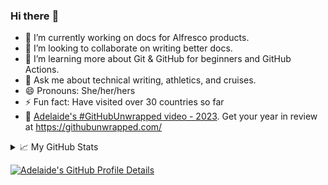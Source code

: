 ### Hi there :wave:

- 🔭 I’m currently working on docs for Alfresco products.
- 👯 I’m looking to collaborate on writing better docs.
- 🌱 I’m learning more about Git & GitHub for beginners and GitHub Actions.
- 💬 Ask me about technical writing, athletics, and cruises.
- 😄 Pronouns: She/her/hers
- ⚡ Fun fact: Have visited over 30 countries so far
- 👀 [Adelaide's #GitHubUnwrapped video - 2023](https://githubunwrapped.com/anxumalo). Get your year in review at https://githubunwrapped.com/

<details>
  <summary>📈 My GitHub Stats</summary>

  <br />*Still playing around with the stats layouts*

  <!-- Using HTML to resize images -->
  <div>
    <a href="https://github.com/vn7n24fzkq/github-profile-summary-cards"><img height="200" align="center" src="http://github-profile-summary-cards.vercel.app/api/cards/stats?username=anxumalo&hide=stars,issues&theme=highcontrast" alt="Adelaide's GitHub Profile Summary Card" /> 
    <a href="https://github.com/anuraghazra/github-readme-stats"><img height="200" align="center" src="https://github-readme-stats.vercel.app/api?username=anxumalo&count_private=true&show_icons=true&include_all_commits=true&theme=highcontrast" alt="Adelaide's GitHub Stats" />
     <br/>
     <!--
      <a href="https://git.io/streak-stats"><img height="200" align="center" src="https://streak-stats.demolab.com?user=anxumalo&theme=highcontrast" alt="Adelaide's GitHub Streak" />
      -->
     <br/>
  </div>
  
  <!--FIXME: GitHub Streak image not working
  [![Adelaide's GitHub Streak](https://streak-stats.demolab.com?user=anxumalo&theme=highcontrast)](https://git.io/streak-stats) 
  [![GitHub Streak](http://github-readme-streak-stats.herokuapp.com?user=anxumalo&theme=swift)](https://git.io/streak-stats)-->
       
</details>

![Adelaide's GitHub Profile Details](http://github-profile-summary-cards.vercel.app/api/cards/profile-details?username=anxumalo&theme=highcontrast)


<!--
**anxumalo/anxumalo** is a ✨ _special_ ✨ repository because its `README.md` (this file) appears on your GitHub profile.

Here are some ideas to get you started:

- 🔭 I’m currently working on ...
- 🌱 I’m currently learning ...
- 👯 I’m looking to collaborate on ...
- 🤔 I’m looking for help with ...
- 💬 Ask me about ...
- 📫 How to reach me: ...
- 😄 Pronouns: ...
- ⚡ Fun fact: ...


[![GitHub Streak](http://github-readme-streak-stats.herokuapp.com?user=anxumalo&theme=swift)](https://git.io/streak-stats)
[![GitHub Streak](https://streak-stats.demolab.com?user=anxumalo&theme=highcontrast)](https://git.io/streak-stats)
[![GitHub Streak](https://streak-stats.demolab.com/?user=anxumalo)](https://git.io/streak-stats)
---
[![Anurag's GitHub Stats](https://github-readme-stats.vercel.app/api?username=anxumalo&count_private=true&show_icons=true&layout=default&theme=swift)](https://github.com/anuraghazra/github-readme-stats)
---
[![Top Langs](https://github-readme-stats.vercel.app/api/top-langs/?username=anxumalo&layout=default&theme=swift)](https://github.com/anuraghazra/github-readme-stats)
![Most Commit Langs Langs](http://github-profile-summary-cards.vercel.app/api/cards/most-commit-language?username=anxumalo&theme=highcontrast)
---
![Profile Details](http://github-profile-summary-cards.vercel.app/api/cards/profile-details?username=anxumalo&theme=highcontrast)
---
![Profile Stats](http://github-profile-summary-cards.vercel.app/api/cards/stats?username=anxumalo&theme=highcontrast)
---
[![Anurag's GitHub Stats](https://github-readme-stats.vercel.app/api?username=anxumalo&count_private=true&show_icons=true&layout=default&theme=highcontrast)](https://github.com/anuraghazra/github-readme-stats)
-->
  
  <!-- HTML alternatives with resized images
  <div>
    <a href="https://github.com/vn7n24fzkq/github-profile-summary-cards"><img height="200" align="center" src="http://github-profile-summary-cards.vercel.app/api/cards/stats?username=anxumalo&hide=stars,issues&theme=highcontrast" alt="Adelaide's GitHub Profile Summary Card" /> 
    <a href="https://github.com/anuraghazra/github-readme-stats"><img height="200" align="center" src="https://github-readme-stats.vercel.app/api?username=anxumalo&count_private=true&show_icons=true&include_all_commits=true&theme=highcontrast" alt="Adelaide's GitHub Stats" />
     <br/>
     <a href="https://git.io/streak-stats"><img height="200" align="center" src="https://streak-stats.demolab.com?user=anxumalo&theme=highcontrast" alt="Adelaide's GitHub Streak" />
     <br/>
     <a href="https://github.com/vn7n24fzkq/github-profile-summary-cards"><img height="200" align="center" src="http://github-profile-summary-cards.vercel.app/api/cards/profile-details?username=anxumalo&theme=highcontrast" alt="Adelaide's GitHub Profile Details" />
  </div>
  -->
  
